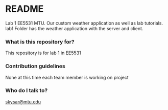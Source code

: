 # README #

Lab 1 EE5531 MTU. Our custom weather application as well as lab tutorials.
lab1 Folder has the weather application with the server and client.

### What is this repository for? ###

This repository is for lab 1 in EE5531

### Contribution guidelines ###

None at this time each team member is working on project

### Who do I talk to? ###

skysar@mtu.edu
